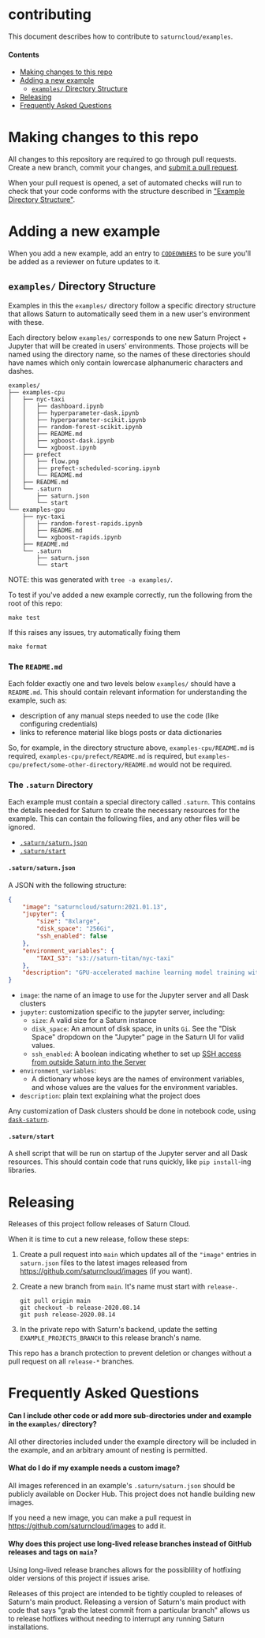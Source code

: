 # contributing

This document describes how to contribute to `saturncloud/examples`.

#### Contents

* [Making changes to this repo](#changes)
* [Adding a new example](#new-example)
    - [`examples/` Directory Structure](#dir-structure)
* [Releasing](#releasing)
* [Frequently Asked Questions](#faq)

# Making changes to this repo <a name="changes"></a>

All changes to this repository are required to go through pull requests. Create a new branch, commit your changes, and [submit a pull request](https://github.com/saturncloud/examples/compare).

When your pull request is opened, a set of automated checks will run to check that your code conforms with the structure described in ["Example Directory Structure"](#example-directory-structure).

# Adding a new example <a name="new-example"></a>

When you add a new example, add an entry to [`CODEOWNERS`](./.github/CODEOWNERS) to be sure you'll be added as a reviewer on future updates to it.

## `examples/` Directory Structure <a name="dir-structure"></a>

Examples in this the `examples/` directory follow a specific directory structure that allows Saturn to automatically seed them in a new user's environment with these.

Each directory below `examples/` corresponds to one new Saturn Project + Jupyter that will be created in users' environments. Those projects will be named using the directory name, so the names of these directories should have names which only contain lowercase alphanumeric characters and dashes.

```text
examples/
├── examples-cpu
│   ├── nyc-taxi
│   │   ├── dashboard.ipynb
│   │   ├── hyperparameter-dask.ipynb
│   │   ├── hyperparameter-scikit.ipynb
│   │   ├── random-forest-scikit.ipynb
│   │   ├── README.md
│   │   ├── xgboost-dask.ipynb
│   │   └── xgboost.ipynb
│   ├── prefect
│   │   ├── flow.png
│   │   ├── prefect-scheduled-scoring.ipynb
│   │   └── README.md
│   ├── README.md
│   └── .saturn
│       ├── saturn.json
│       └── start
└── examples-gpu
    ├── nyc-taxi
    │   ├── random-forest-rapids.ipynb
    │   ├── README.md
    │   └── xgboost-rapids.ipynb
    ├── README.md
    └── .saturn
        ├── saturn.json
        └── start
```

NOTE: this was generated with `tree -a examples/`.

To test if you've added a new example correctly, run the following from the root of this repo:

```shell
make test
```

If this raises any issues, try automatically fixing them

```shell
make format
```

### The `README.md`

Each folder exactly one and two levels below `examples/` should have a `README.md`. This should contain relevant information for understanding the example, such as:

* description of any manual steps needed to use the code (like configuring credentials)
* links to reference material like blogs posts or data dictionaries

So, for example, in the directory structure above, `examples-cpu/README.md` is required, `examples-cpu/prefect/README.md` is required, but `examples-cpu/prefect/some-other-directory/README.md` would not be required.

### The `.saturn` Directory

Each example must contain a special directory called `.saturn`. This contains the details needed for Saturn to create the necessary resources for the example. This can contain the following files, and any other files will be ignored.

* [`.saturn/saturn.json`](#saturn-json)
* [`.saturn/start`](#start-script)

#### `.saturn/saturn.json` <a name="saturn-json"></a>

A JSON with the following structure:

```json
{
    "image": "saturncloud/saturn:2021.01.13",
    "jupyter": {
        "size": "8xlarge",
        "disk_space": "256Gi",
        "ssh_enabled": false
    },
    "environment_variables": {
        "TAXI_S3": "s3://saturn-titan/nyc-taxi"
    },
    "description": "GPU-accelerated machine learning model training with RAPIDS."
}
```

* `image`: the name of an image to use for the Jupyter server and all Dask clusters
* `jupyter`: customization specific to the jupyter server, including:
    - `size`: A valid size for a Saturn instance
    - `disk_space`: An amount of disk space, in units `Gi`. See the "Disk Space" dropdown on the "Jupyter" page in the Saturn UI for valid values.
    - `ssh_enabled`: A boolean indicating whether to set up [SSH access from outside Saturn into the Server](https://www.saturncloud.io/docs/tips-and-tricks/ssh/)
* `environment_variables`:
    - A dictionary whose keys are the names of environment variables, and whose values are the values for the environment variables.
* `description`: plain text explaining what the project does

Any customization of Dask clusters should be done in notebook code, using [`dask-saturn`](https://github.com/saturncloud/dask-saturn).

#### `.saturn/start` <a name="start-script"></a>

A shell script that will be run on startup of the Jupyter server and all Dask resources. This should contain code that runs quickly, like `pip install`-ing libraries.

# Releasing

Releases of this project follow releases of Saturn Cloud.

When it is time to cut a new release, follow these steps:

1. Create a pull request into `main` which updates all of the `"image"` entries in `saturn.json` files to the latest images released from https://github.com/saturncloud/images (if you want).
1. Create a new branch from `main`. It's name must start with `release-`.

    ```shell
    git pull origin main
    git checkout -b release-2020.08.14
    git push release-2020.08.14
    ```

1. In the private repo with Saturn's backend, update the setting `EXAMPLE_PROJECTS_BRANCH` to this release branch's name.

This repo has a branch protection to prevent deletion or changes without a pull request on all `release-*` branches.

# Frequently Asked Questions <a name="faq"></a>

#### Can I include other code or add more sub-directories under and example in the `examples/` directory?

All other directories included under the example directory will be included in the example, and an arbitrary amount of nesting is permitted.

#### What do I do if my example needs a custom image?

All images referenced in an example's `.saturn/saturn.json` should be publicly available on Docker Hub. This project does not handle building new images.

If you need a new image, you can make a pull request in https://github.com/saturncloud/images to add it.

#### Why does this project use long-lived release branches instead of GitHub releases and tags on `main`?

Using long-lived release branches allows for the possiblility of hotfixing older versions of this project if issues arise.

Releases of this project are intended to be tightly coupled to releases of Saturn's main product. Releasing a version of Saturn's main product with code that says "grab the latest commit from a particular branch" allows us to release hotfixes without needing to interrupt any running Saturn installations.
